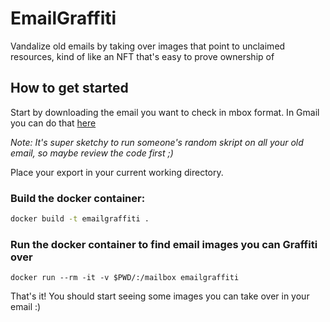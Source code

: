 # EmailGraffiti
Vandalize old emails by taking over images that point to unclaimed resources, kind of like an NFT that's easy to prove ownership of

## How to get started
Start by downloading the email you want to check in mbox format. In Gmail you can do that [here](https://takeout.google.com/?pli=1)

*Note: It's super sketchy to run someone's random skript on all your old email, so maybe review the code first ;)*

Place your export in your current working directory.

### Build the docker container:
```bash
docker build -t emailgraffiti .
```

### Run the docker container to find email images you can Graffiti over

```
docker run --rm -it -v $PWD/:/mailbox emailgraffiti
```

That's it! You should start seeing some images you can take over in your email :)
